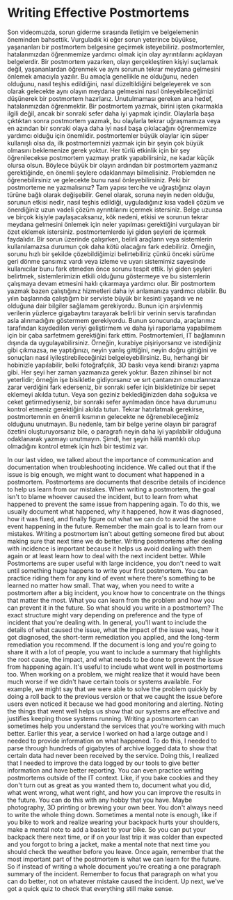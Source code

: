 # Writing Effective Postmortems

Son videomuzda, sorun giderme sırasında iletişim ve belgelemenin öneminden bahsettik. Vurguladık ki eğer sorun yeterince büyükse, yaşananları bir postmortem belgesine geçirmek isteyebiliriz. postmortemler, hatalarımızdan öğrenmemize yardımcı olmak için olay ayrıntılarını açıklayan belgelerdir. Bir postmortem yazarken, olayı gerçekleştiren kişiyi suçlamak değil, yaşananlardan öğrenmek ve aynı sorunun tekrar meydana gelmesini önlemek amacıyla yazılır. Bu amaçla genellikle ne olduğunu, neden olduğunu, nasıl teşhis edildiğini, nasıl düzeltildiğini belgeleyerek ve son olarak gelecekte aynı olayın meydana gelmesini nasıl önleyebileceğimizi düşünerek bir postmortem hazırlarız. Unutulmaması gereken ana hedef, hatalarımızdan öğrenmektir. Bir postmortem yazmak, birini işten çıkarmakla ilgili değil, ancak bir sonraki sefer daha iyi yapmak içindir. Olaylarla başa çıktıktan sonra postmortem yazmak, bu olaylarla tekrar uğraşmamıza veya en azından bir sonraki olaya daha iyi nasıl başa çıkılacağını öğrenmemize yardımcı olduğu için önemlidir. postmortemler büyük olaylar için süper kullanışlı olsa da, ilk postmortemnizi yazmak için bir şeyin çok büyük olmasını beklemenize gerek yoktur. Her türlü etkinlik için bir şey öğrenilecekse postmortem yazmayı pratik yapabilirsiniz, ne kadar küçük olursa olsun. Böylece büyük bir olayın ardından bir postmortem yazmanız gerektiğinde, en önemli şeylere odaklanmayı bilmelisiniz. Problemden ne öğrenebilirsiniz ve gelecekte bunu nasıl önleyebilirsiniz. Peki bir postmorteme ne yazmalısınız? Tam yapısı tercihe ve uğraştığınız olayın türüne bağlı olarak değişebilir. Genel olarak, soruna neyin neden olduğu, sorunun etkisi nedir, nasıl teşhis edildiği, uyguladığınız kısa vadeli çözüm ve önerdiğiniz uzun vadeli çözüm ayrıntılarını içermek istersiniz. Belge uzunsa ve birçok kişiyle paylaşacaksanız, kök nedeni, etkisi ve sorunun tekrar meydana gelmesini önlemek için neler yapılması gerektiğini vurgulayan bir özet eklemek istersiniz. postmortemlerde iyi giden şeyleri de içermek faydalıdır. Bir sorun üzerinde çalışırken, belirli araçların veya sistemlerin kullanılamazsa durumun çok daha kötü olacağını fark edebiliriz. Örneğin, sorunu hızlı bir şekilde çözebildiğimizi belirtebiliriz çünkü önceki sürüme geri dönme şansımız vardı veya izleme ve uyarı sistemimiz sayesinde kullanıcılar bunu fark etmeden önce sorunu tespit ettik. İyi giden şeyleri belirtmek, sistemlerimizin etkili olduğunu göstermeye ve bu sistemlerin çalışmaya devam etmesini haklı çıkarmaya yardımcı olur. Bir postmortem yazmak bazen çalıştığınız hizmetleri daha iyi anlamanıza yardımcı olabilir. Bu yılın başlarında çalıştığım bir serviste büyük bir kesinti yaşandı ve ne olduğuna dair bilgiler sağlamam gerekiyordu. Bunun için arşivlenmiş verilerin yüzlerce gigabaytını tarayarak belirli bir verinin servis tarafından asla alınmadığını göstermem gerekiyordu. Bunun sonucunda, araçlarımız tarafından kaydedilen veriyi geliştirmem ve daha iyi raporlama yapabilmem için bir çaba sarfetmem gerektiğini fark ettim. Postmortemleri, IT bağlamının dışında da uygulayabilirsiniz. Örneğin, kurabiye pişiriyorsanız ve istediğiniz gibi çıkmazsa, ne yaptığınızı, neyin yanlış gittiğini, neyin doğru gittiğini ve sonuçları nasıl iyileştirebileceğinizi belgeleyebilirsiniz. Bu, herhangi bir hobinizle yapılabilir, belki fotoğrafçılık, 3D baskı veya kendi biranızı yapma gibi. Her şeyi her zaman yazmanıza gerek yoktur. Bazen zihinsel bir not yeterlidir; örneğin işe bisikletle gidiyorsanız ve sırt çantanızın omuzlarınıza zarar verdiğini fark ederseniz, bir sonraki sefer için bisikletinize bir sepet eklemeyi akılda tutun. Veya son geziniz beklediğinizden daha soğuksa ve ceket getirmediyseniz, bir sonraki sefer ayrılmadan önce hava durumunu kontrol etmeniz gerektiğini akılda tutun. Tekrar hatırlatmak gerekirse, postmortemnin en önemli kısmının gelecekte ne öğrenebileceğimiz olduğunu unutmayın. Bu nedenle, tam bir belge yerine olayın bir paragraf özetini oluşturuyorsanız bile, o paragrafı neyin daha iyi yapılabilir olduğuna odaklanarak yazmayı unutmayın. Şimdi, her şeyin hâlâ mantıklı olup olmadığını kontrol etmek için hızlı bir testimiz var.

In our last video, we talked about the importance of communication and documentation when troubleshooting incidence. We called out that if the issue is big enough, we might want to document what happened in a postmortem. Postmortems are documents that describe details of incidence to help us learn from our mistakes. When writing a postmortem, the goal isn't to blame whoever caused the incident, but to learn from what happened to prevent the same issue from happening again. To do this, we usually document what happened, why it happened, how it was diagnosed, how it was fixed, and finally figure out what we can do to avoid the same event happening in the future. Remember the main goal is to learn from our mistakes. Writing a postmortem isn't about getting someone fired but about making sure that next time we do better. Writing postmortems after dealing with incidence is important because it helps us avoid dealing with them again or at least learn how to deal with the next incident better. While Postmortems are super useful with large incidence, you don't need to wait until something huge happens to write your first postmortem. You can practice riding them for any kind of event where there's something to be learned no matter how small. That way, when you need to write a postmortem after a big incident, you know how to concentrate on the things that matter the most. What you can learn from the problem and how you can prevent it in the future. So what should you write in a postmortem? The exact structure might vary depending on preference and the type of incident that you're dealing with. In general, you'll want to include the details of what caused the issue, what the impact of the issue was, how it got diagnosed, the short-term remediation you applied, and the long-term remediation you recommend. If the document is long and you're going to share it with a lot of people, you want to include a summary that highlights the root cause, the impact, and what needs to be done to prevent the issue from happening again. It's useful to include what went well in postmortems too. When working on a problem, we might realize that it would have been much worse if we didn't have certain tools or systems available. For example, we might say that we were able to solve the problem quickly by doing a roll back to the previous version or that we caught the issue before users even noticed it because we had good monitoring and alerting. Noting the things that went well helps us show that our systems are effective and justifies keeping those systems running. Writing a postmortem can sometimes help you understand the services that you're working with much better. Earlier this year, a service I worked on had a large outage and I needed to provide information on what happened. To do this, I needed to parse through hundreds of gigabytes of archive logged data to show that certain data had never been received by the service. Doing this, I realized that I needed to improve the data logged by our tools to give better information and have better reporting. You can even practice writing postmortems outside of the IT context. Like, if you bake cookies and they don't turn out as great as you wanted them to, document what you did, what went wrong, what went right, and how you can improve the results in the future. You can do this with any hobby that you have. Maybe photography, 3D printing or brewing your own beer. You don't always need to write the whole thing down. Sometimes a mental note is enough, like if you bike to work and realize wearing your backpack hurts your shoulders, make a mental note to add a basket to your bike. So you can put your backpack there next time, or if on your last trip it was colder than expected and you forgot to bring a jacket, make a mental note that next time you should check the weather before you leave. Once again, remember that the most important part of the postmortem is what we can learn for the future. So if instead of writing a whole document you're creating a one paragraph summary of the incident. Remember to focus that paragraph on what you can do better, not on whatever mistake caused the incident. Up next, we've got a quick quiz to check that everything still make sense.
